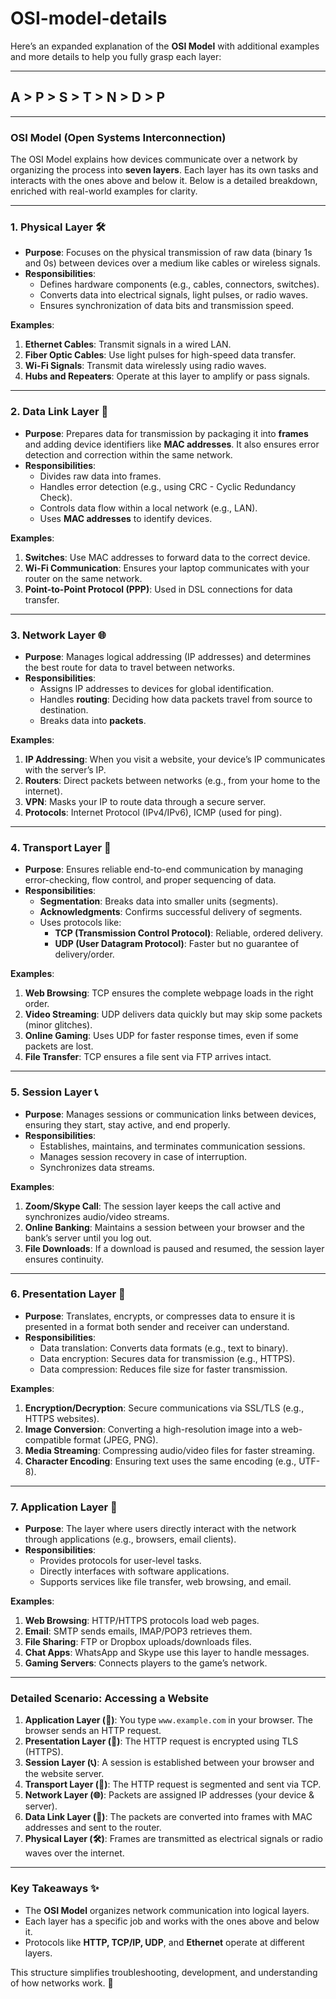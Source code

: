 # OSI-model-details 
Here’s an expanded explanation of the **OSI Model** with additional examples and more details to help you fully grasp each layer:  

---
## A > P > S > T > N > D > P
---
### **OSI Model (Open Systems Interconnection)**  
The OSI Model explains how devices communicate over a network by organizing the process into **seven layers**. Each layer has its own tasks and interacts with the ones above and below it. Below is a detailed breakdown, enriched with real-world examples for clarity.

---

### **1. Physical Layer** 🛠️  
- **Purpose**: Focuses on the physical transmission of raw data (binary 1s and 0s) between devices over a medium like cables or wireless signals.  
- **Responsibilities**:  
  - Defines hardware components (e.g., cables, connectors, switches).  
  - Converts data into electrical signals, light pulses, or radio waves.  
  - Ensures synchronization of data bits and transmission speed.  

**Examples**:  
1. **Ethernet Cables**: Transmit signals in a wired LAN.  
2. **Fiber Optic Cables**: Use light pulses for high-speed data transfer.  
3. **Wi-Fi Signals**: Transmit data wirelessly using radio waves.  
4. **Hubs and Repeaters**: Operate at this layer to amplify or pass signals.  

---

### **2. Data Link Layer** 🔗  
- **Purpose**: Prepares data for transmission by packaging it into **frames** and adding device identifiers like **MAC addresses**. It also ensures error detection and correction within the same network.  
- **Responsibilities**:  
  - Divides raw data into frames.  
  - Handles error detection (e.g., using CRC - Cyclic Redundancy Check).  
  - Controls data flow within a local network (e.g., LAN).  
  - Uses **MAC addresses** to identify devices.  

**Examples**:  
1. **Switches**: Use MAC addresses to forward data to the correct device.  
2. **Wi-Fi Communication**: Ensures your laptop communicates with your router on the same network.  
3. **Point-to-Point Protocol (PPP)**: Used in DSL connections for data transfer.  

---

### **3. Network Layer** 🌐  
- **Purpose**: Manages logical addressing (IP addresses) and determines the best route for data to travel between networks.  
- **Responsibilities**:  
  - Assigns IP addresses to devices for global identification.  
  - Handles **routing**: Deciding how data packets travel from source to destination.  
  - Breaks data into **packets**.  

**Examples**:  
1. **IP Addressing**: When you visit a website, your device’s IP communicates with the server’s IP.  
2. **Routers**: Direct packets between networks (e.g., from your home to the internet).  
3. **VPN**: Masks your IP to route data through a secure server.  
4. **Protocols**: Internet Protocol (IPv4/IPv6), ICMP (used for ping).  

---

### **4. Transport Layer** 🚛  
- **Purpose**: Ensures reliable end-to-end communication by managing error-checking, flow control, and proper sequencing of data.  
- **Responsibilities**:  
  - **Segmentation**: Breaks data into smaller units (segments).  
  - **Acknowledgments**: Confirms successful delivery of segments.  
  - Uses protocols like:  
    - **TCP (Transmission Control Protocol)**: Reliable, ordered delivery.  
    - **UDP (User Datagram Protocol)**: Faster but no guarantee of delivery/order.  

**Examples**:  
1. **Web Browsing**: TCP ensures the complete webpage loads in the right order.  
2. **Video Streaming**: UDP delivers data quickly but may skip some packets (minor glitches).  
3. **Online Gaming**: Uses UDP for faster response times, even if some packets are lost.  
4. **File Transfer**: TCP ensures a file sent via FTP arrives intact.  

---

### **5. Session Layer** 📞  
- **Purpose**: Manages sessions or communication links between devices, ensuring they start, stay active, and end properly.  
- **Responsibilities**:  
  - Establishes, maintains, and terminates communication sessions.  
  - Manages session recovery in case of interruption.  
  - Synchronizes data streams.  

**Examples**:  
1. **Zoom/Skype Call**: The session layer keeps the call active and synchronizes audio/video streams.  
2. **Online Banking**: Maintains a session between your browser and the bank’s server until you log out.  
3. **File Downloads**: If a download is paused and resumed, the session layer ensures continuity.  

---

### **6. Presentation Layer** 🎨  
- **Purpose**: Translates, encrypts, or compresses data to ensure it is presented in a format both sender and receiver can understand.  
- **Responsibilities**:  
  - Data translation: Converts data formats (e.g., text to binary).  
  - Data encryption: Secures data for transmission (e.g., HTTPS).  
  - Data compression: Reduces file size for faster transmission.  

**Examples**:  
1. **Encryption/Decryption**: Secure communications via SSL/TLS (e.g., HTTPS websites).  
2. **Image Conversion**: Converting a high-resolution image into a web-compatible format (JPEG, PNG).  
3. **Media Streaming**: Compressing audio/video files for faster streaming.  
4. **Character Encoding**: Ensuring text uses the same encoding (e.g., UTF-8).  

---

### **7. Application Layer** 📱  
- **Purpose**: The layer where users directly interact with the network through applications (e.g., browsers, email clients).  
- **Responsibilities**:  
  - Provides protocols for user-level tasks.  
  - Directly interfaces with software applications.  
  - Supports services like file transfer, web browsing, and email.  

**Examples**:  
1. **Web Browsing**: HTTP/HTTPS protocols load web pages.  
2. **Email**: SMTP sends emails, IMAP/POP3 retrieves them.  
3. **File Sharing**: FTP or Dropbox uploads/downloads files.  
4. **Chat Apps**: WhatsApp and Skype use this layer to handle messages.  
5. **Gaming Servers**: Connects players to the game’s network.  

---

### **Detailed Scenario: Accessing a Website**

1. **Application Layer (📱)**: You type `www.example.com` in your browser. The browser sends an HTTP request.  
2. **Presentation Layer (🎨)**: The HTTP request is encrypted using TLS (HTTPS).  
3. **Session Layer (📞)**: A session is established between your browser and the website server.  
4. **Transport Layer (🚛)**: The HTTP request is segmented and sent via TCP.  
5. **Network Layer (🌐)**: Packets are assigned IP addresses (your device & server).  
6. **Data Link Layer (🔗)**: The packets are converted into frames with MAC addresses and sent to the router.  
7. **Physical Layer (🛠️)**: Frames are transmitted as electrical signals or radio waves over the internet.

---

### **Key Takeaways** ✨  
- The **OSI Model** organizes network communication into logical layers.  
- Each layer has a specific job and works with the ones above and below it.  
- Protocols like **HTTP, TCP/IP, UDP**, and **Ethernet** operate at different layers.  

This structure simplifies troubleshooting, development, and understanding of how networks work. 🌟
